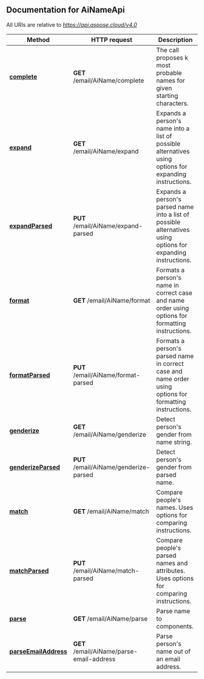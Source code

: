 ## Documentation for AiNameApi

All URIs are relative to *https://api.aspose.cloud/v4.0*

Method | HTTP request | Description
------ | ------------ | -----------
[**complete**](AiNameApi.md#complete) | **GET** /email/AiName/complete | The call proposes k most probable names for given starting characters.             
[**expand**](AiNameApi.md#expand) | **GET** /email/AiName/expand | Expands a person's name into a list of possible alternatives using options for expanding instructions.             
[**expandParsed**](AiNameApi.md#expandParsed) | **PUT** /email/AiName/expand-parsed | Expands a person's parsed name into a list of possible alternatives using options for expanding instructions.             
[**format**](AiNameApi.md#format) | **GET** /email/AiName/format | Formats a person's name in correct case and name order using options for formatting instructions.             
[**formatParsed**](AiNameApi.md#formatParsed) | **PUT** /email/AiName/format-parsed | Formats a person's parsed name in correct case and name order using options for formatting instructions.             
[**genderize**](AiNameApi.md#genderize) | **GET** /email/AiName/genderize | Detect person's gender from name string.             
[**genderizeParsed**](AiNameApi.md#genderizeParsed) | **PUT** /email/AiName/genderize-parsed | Detect person's gender from parsed name.             
[**match**](AiNameApi.md#match) | **GET** /email/AiName/match | Compare people's names. Uses options for comparing instructions.             
[**matchParsed**](AiNameApi.md#matchParsed) | **PUT** /email/AiName/match-parsed | Compare people's parsed names and attributes. Uses options for comparing instructions.             
[**parse**](AiNameApi.md#parse) | **GET** /email/AiName/parse | Parse name to components.             
[**parseEmailAddress**](AiNameApi.md#parseEmailAddress) | **GET** /email/AiName/parse-email-address | Parse person's name out of an email address.             
